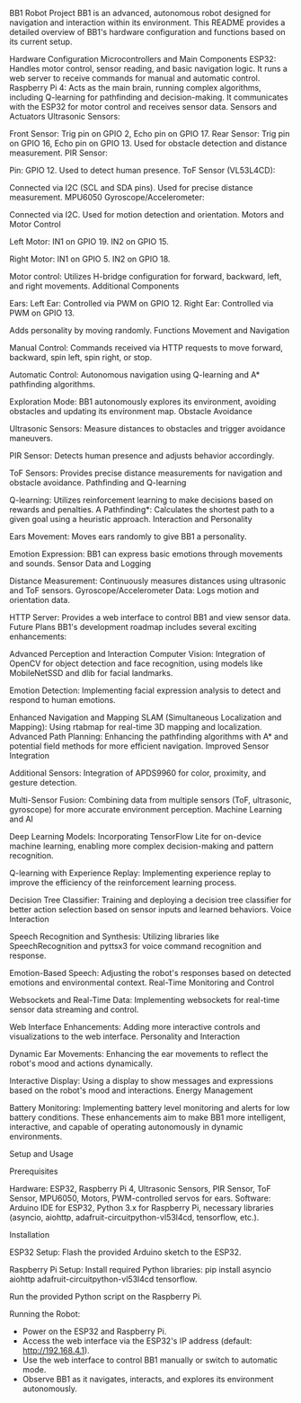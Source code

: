 BB1 Robot Project
BB1 is an advanced, autonomous robot designed for navigation and interaction within its environment. This README provides a detailed overview of BB1's hardware configuration and functions based on its current setup.

Hardware Configuration
Microcontrollers and Main Components
ESP32: Handles motor control, sensor reading, and basic navigation logic. It runs a web server to receive commands for manual and automatic control.
Raspberry Pi 4: Acts as the main brain, running complex algorithms, including Q-learning for pathfinding and decision-making. It communicates with the ESP32 for motor control and receives sensor data.
Sensors and Actuators
Ultrasonic Sensors:

Front Sensor: Trig pin on GPIO 2, Echo pin on GPIO 17.
Rear Sensor: Trig pin on GPIO 16, Echo pin on GPIO 13.
Used for obstacle detection and distance measurement.
PIR Sensor:

Pin: GPIO 12.
Used to detect human presence.
ToF Sensor (VL53L4CD):

Connected via I2C (SCL and SDA pins).
Used for precise distance measurement.
MPU6050 Gyroscope/Accelerometer:

Connected via I2C.
Used for motion detection and orientation.
Motors and Motor Control

Left Motor:
IN1 on GPIO 19.
IN2 on GPIO 15.

Right Motor:
IN1 on GPIO 5.
IN2 on GPIO 18.

Motor control: Utilizes H-bridge configuration for forward, backward, left, and right movements.
Additional Components

Ears:
Left Ear: Controlled via PWM on GPIO 12.
Right Ear: Controlled via PWM on GPIO 13.

Adds personality by moving randomly.
Functions
Movement and Navigation

Manual Control: Commands received via HTTP requests to move forward, backward, spin left, spin right, or stop.

Automatic Control: Autonomous navigation using Q-learning and A* pathfinding algorithms.

Exploration Mode: BB1 autonomously explores its environment, avoiding obstacles and updating its environment map.
Obstacle Avoidance

Ultrasonic Sensors: Measure distances to obstacles and trigger avoidance maneuvers.

PIR Sensor: Detects human presence and adjusts behavior accordingly.

ToF Sensors: Provides precise distance measurements for navigation and obstacle avoidance.
Pathfinding and Q-learning

Q-learning: Utilizes reinforcement learning to make decisions based on rewards and penalties.
A Pathfinding*: Calculates the shortest path to a given goal using a heuristic approach.
Interaction and Personality

Ears Movement: Moves ears randomly to give BB1 a personality.

Emotion Expression: BB1 can express basic emotions through movements and sounds.
Sensor Data and Logging

Distance Measurement: Continuously measures distances using ultrasonic and ToF sensors.
Gyroscope/Accelerometer Data: Logs motion and orientation data.

HTTP Server: Provides a web interface to control BB1 and view sensor data.
Future Plans
BB1's development roadmap includes several exciting enhancements:

Advanced Perception and Interaction
Computer Vision: Integration of OpenCV for object detection and face recognition, using models like MobileNetSSD and dlib for facial landmarks.

Emotion Detection: Implementing facial expression analysis to detect and respond to human emotions.

Enhanced Navigation and Mapping
SLAM (Simultaneous Localization and Mapping): Using rtabmap for real-time 3D mapping and localization.
Advanced Path Planning: Enhancing the pathfinding algorithms with A* and potential field methods for more efficient navigation.
Improved Sensor Integration

Additional Sensors: Integration of APDS9960 for color, proximity, and gesture detection.

Multi-Sensor Fusion: Combining data from multiple sensors (ToF, ultrasonic, gyroscope) for more accurate environment perception.
Machine Learning and AI

Deep Learning Models: Incorporating TensorFlow Lite for on-device machine learning, enabling more complex decision-making and pattern recognition.

Q-learning with Experience Replay: Implementing experience replay to improve the efficiency of the reinforcement learning process.

Decision Tree Classifier: Training and deploying a decision tree classifier for better action selection based on sensor inputs and learned behaviors.
Voice Interaction

Speech Recognition and Synthesis: Utilizing libraries like SpeechRecognition and pyttsx3 for voice command recognition and response.

Emotion-Based Speech: Adjusting the robot's responses based on detected emotions and environmental context.
Real-Time Monitoring and Control

Websockets and Real-Time Data: Implementing websockets for real-time sensor data streaming and control.

Web Interface Enhancements: Adding more interactive controls and visualizations to the web interface.
Personality and Interaction

Dynamic Ear Movements: Enhancing the ear movements to reflect the robot's mood and actions dynamically.

Interactive Display: Using a display to show messages and expressions based on the robot's mood and interactions.
Energy Management

Battery Monitoring: Implementing battery level monitoring and alerts for low battery conditions.
These enhancements aim to make BB1 more intelligent, interactive, and capable of operating autonomously in dynamic environments.

Setup and Usage

Prerequisites

Hardware: ESP32, Raspberry Pi 4, Ultrasonic Sensors, PIR Sensor, ToF Sensor, MPU6050, Motors, PWM-controlled servos for ears.
Software: Arduino IDE for ESP32, Python 3.x for Raspberry Pi, necessary libraries (asyncio, aiohttp, adafruit-circuitpython-vl53l4cd, tensorflow, etc.).

Installation

ESP32 Setup:
Flash the provided Arduino sketch to the ESP32.

Raspberry Pi Setup:
Install required Python libraries: pip install asyncio aiohttp adafruit-circuitpython-vl53l4cd tensorflow.

Run the provided Python script on the Raspberry Pi.

Running the Robot:

- Power on the ESP32 and Raspberry Pi.
- Access the web interface via the ESP32's IP address (default: http://192.168.4.1).
- Use the web interface to control BB1 manually or switch to automatic mode.
- Observe BB1 as it navigates, interacts, and explores its environment autonomously.
